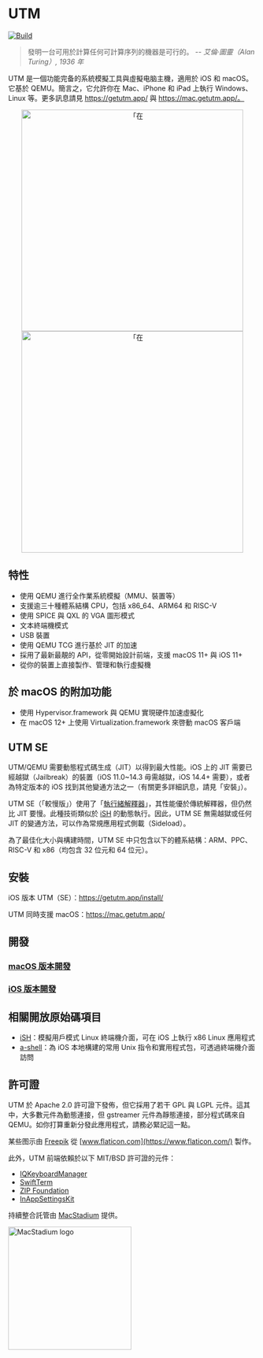 #  UTM
[![Build](https://github.com/utmapp/UTM/workflows/Build/badge.svg?branch=master&event=push)][1]

> 發明一台可用於計算任何可計算序列的機器是可行的。
-- <cite>艾倫·圖靈（Alan Turing）, 1936 年</cite>

UTM 是一個功能完备的系統模擬工具與虛擬电脑主機，適用於 iOS 和 macOS。它基於 QEMU。簡言之，它允許你在 Mac、iPhone 和 iPad 上執行 Windows、Linux 等。更多訊息請見 https://getutm.app/ 與 https://mac.getutm.app/。

<p align="center">
  <img width="450px" alt=「在 iPhone 上執行 UTM" src="screen.png">
  <br>
  <img width="450px" alt=「在 MacBook 上執行 UTM" src="screenmac.png">
</p>

## 特性

* 使用 QEMU 進行全作業系統模擬（MMU、裝置等）
* 支援逾三十種體系結構 CPU，包括 x86_64、ARM64 和 RISC-V
* 使用 SPICE 與 QXL 的 VGA 圖形模式
* 文本終端機模式
* USB 裝置
* 使用 QEMU TCG 進行基於 JIT 的加速
* 採用了最新最靚的 API，從零開始設計前端，支援 macOS 11+ 與 iOS 11+
* 從你的裝置上直接製作、管理和執行虛擬機

## 於 macOS 的附加功能

* 使用 Hypervisor.framework 與 QEMU 實現硬件加速虛擬化
* 在 macOS 12+ 上使用 Virtualization.framework 來啓動 macOS 客戶端

## UTM SE

UTM/QEMU 需要動態程式碼生成（JIT）以得到最大性能。iOS 上的 JIT 需要已經越獄（Jailbreak）的裝置（iOS 11.0~14.3 毋需越獄，iOS 14.4+ 需要），或者為特定版本的 iOS 找到其他變通方法之一（有關更多詳細訊息，請見「安裝」）。

UTM SE（「較慢版」）使用了「[執行緒解釋器][3]」，其性能優於傳統解釋器，但仍然比 JIT 要慢。此種技術類似於 [iSH][4] 的動態執行。因此，UTM SE 無需越獄或任何 JIT 的變通方法，可以作為常規應用程式側載（Sideload）。

為了最佳化大小與構建時間，UTM SE 中只包含以下的體系結構：ARM、PPC、RISC-V 和 x86（均包含 32 位元和 64 位元）。

## 安裝

iOS 版本 UTM（SE）：https://getutm.app/install/

UTM 同時支援 macOS：https://mac.getutm.app/

## 開發

### [macOS 版本開發](Documentation/MacDevelopment.md)

### [iOS 版本開發](Documentation/iOSDevelopment.md)

## 相關開放原始碼項目

* [iSH][4]：模擬用戶模式 Linux 終端機介面，可在 iOS 上執行 x86 Linux 應用程式
* [a-shell][5]：為 iOS 本地構建的常用 Unix 指令和實用程式包，可透過終端機介面訪問

## 許可證

UTM 於 Apache 2.0 許可證下發佈，但它採用了若干 GPL 與 LGPL 元件。這其中，大多數元件為動態連接，但 gstreamer 元件為靜態連接，部分程式碼來自 QEMU。如你打算重新分發此應用程式，請務必緊記這一點。

某些图示由 [Freepik](https://www.freepik.com) 從 [www.flaticon.com](https://www.flaticon.com/) 製作。

此外，UTM 前端依賴於以下 MIT/BSD 許可證的元件：

* [IQKeyboardManager](https://github.com/hackiftekhar/IQKeyboardManager)
* [SwiftTerm](https://github.com/migueldeicaza/SwiftTerm)
* [ZIP Foundation](https://github.com/weichsel/ZIPFoundation)
* [InAppSettingsKit](https://github.com/futuretap/InAppSettingsKit)

持續整合託管由 [MacStadium](https://www.macstadium.com/opensource) 提供。

[<img src="https://uploads-ssl.webflow.com/5ac3c046c82724970fc60918/5c019d917bba312af7553b49_MacStadium-developerlogo.png" alt="MacStadium logo" width="250">](https://www.macstadium.com)

  [1]: https://github.com/utmapp/UTM/actions?query=event%3Arelease+workflow%3ABuild
  [2]: screen.png
  [3]: https://github.com/ktemkin/qemu/blob/with_tcti/tcg/aarch64-tcti/README.md
  [4]: https://github.com/ish-app/ish
  [5]: https://github.com/holzschu/a-shell
